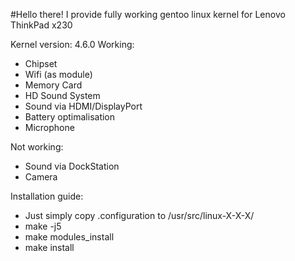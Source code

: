 #Hello there!
I provide fully working gentoo linux kernel for Lenovo ThinkPad x230

Kernel version: 4.6.0
Working:
- Chipset
- Wifi (as module)
- Memory Card
- HD Sound System
- Sound via HDMI/DisplayPort
- Battery optimalisation
- Microphone

Not working: 
- Sound via DockStation
- Camera

Installation guide:
- Just simply copy .configuration to /usr/src/linux-X-X-X/
- make -j5
- make modules_install
- make install
